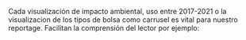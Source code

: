
Cada visualización de impacto ambiental, uso entre 2017-2021 o la visualizacion de los tipos de bolsa como carrusel es vital para nuestro reportage. Facilitan la comprensión del lector por ejemplo: 